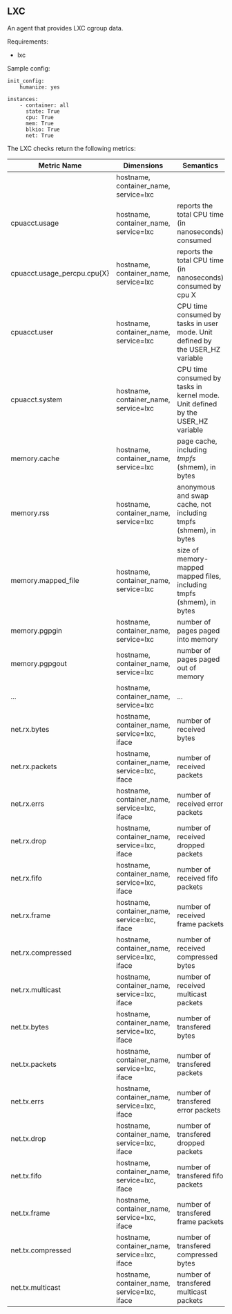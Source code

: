 ## LXC

An agent that provides LXC cgroup data.

Requirements:
  * lxc

Sample config:

```
init_config:
    humanize: yes

instances:
    - container: all
      state: True
      cpu: True
      mem: True
      blkio: True
      net: True
```

The LXC checks return the following metrics:

| Metric Name | Dimensions | Semantics |
| ----------- | ---------- | --------- |
|  | hostname, container_name, service=lxc |  |
| cpuacct.usage | hostname, container_name, service=lxc | reports the total CPU time (in nanoseconds) consumed |
| cpuacct.usage_percpu.cpu{X} | hostname, container_name, service=lxc | reports the total CPU time (in nanoseconds) consumed by cpu X |
| cpuacct.user |  hostname, container_name, service=lxc| CPU time consumed by tasks in user mode. Unit defined by the USER_HZ variable |
| cpuacct.system |  hostname, container_name, service=lxc| CPU time consumed by tasks in kernel mode. Unit defined by the USER_HZ variable |
| memory.cache | hostname, container_name, service=lxc | page cache, including *tmpfs* (shmem), in bytes |
| memory.rss | hostname, container_name, service=lxc | anonymous and swap cache, not including tmpfs (shmem), in bytes |
| memory.mapped_file| hostname, container_name, service=lxc | size of memory-mapped mapped files, including tmpfs (shmem), in bytes |
| memory.pgpgin | hostname, container_name, service=lxc | number of pages paged into memory |
| memory.pgpgout | hostname, container_name, service=lxc | number of pages paged out of memory |
| ... | hostname, container_name, service=lxc | ... |
| net.rx.bytes | hostname, container_name, service=lxc, iface | number of received bytes |
| net.rx.packets | hostname, container_name, service=lxc, iface | number of received packets |
| net.rx.errs | hostname, container_name, service=lxc, iface | number of received error packets |
| net.rx.drop | hostname, container_name, service=lxc, iface | number of received dropped packets |
| net.rx.fifo | hostname, container_name, service=lxc, iface | number of received fifo packets |
| net.rx.frame | hostname, container_name, service=lxc, iface | number of received frame packets |
| net.rx.compressed | hostname, container_name, service=lxc, iface| number of received compressed bytes |
| net.rx.multicast | hostname, container_name, service=lxc, iface | number of received multicast packets |
| net.tx.bytes | hostname, container_name, service=lxc, iface| number of transfered bytes |
| net.tx.packets | hostname, container_name, service=lxc, iface | number of transfered packets |
| net.tx.errs | hostname, container_name, service=lxc, iface | number of transfered error packets |
| net.tx.drop | hostname, container_name, service=lxc, iface | number of transfered dropped packets |
| net.tx.fifo | hostname, container_name, service=lxc, iface | number of transfered fifo packets |
| net.tx.frame | hostname, container_name, service=lxc, iface | number of transfered frame packets |
| net.tx.compressed | hostname, container_name, service=lxc, iface| number of transfered compressed bytes |
| net.tx.multicast | hostname, container_name, service=lxc, iface | number of transfered multicast packets |
